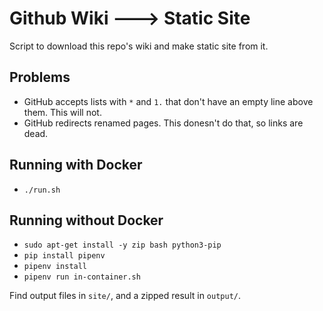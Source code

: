 # Github Wiki ---> Static Site

Script to download this repo's wiki and make static site from it.


## Problems

- GitHub accepts lists with `*` and `1.` that don't have an empty line above them. This will not.
- GitHub redirects renamed pages. This donesn't do that, so links are dead.


## Running with Docker

- `./run.sh`

## Running without Docker

- `sudo apt-get install -y zip bash python3-pip`
- `pip install pipenv`
- `pipenv install`
- `pipenv run in-container.sh`


Find output files in `site/`, and a zipped result in `output/`.

